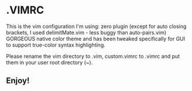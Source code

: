 # .VIMRC

This is the vim configuration I'm using: zero plugin (except for auto closing
brackets, I used delimitMate.vim - less buggy than auto-pairs.vim) GORGEOUS
native color theme and has been tweaked specifically for GUI to support
true-color syntax highlighting.

Please rename the vim directory to .vim, custom.vimrc to .vimrc and put them
in your user root directory (~).

## Enjoy!
